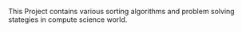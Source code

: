 This Project contains various sorting algorithms and problem solving stategies in compute science world.
